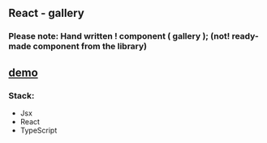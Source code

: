 ## React - gallery

### Please note: Hand written ! component ( gallery ); (not! ready-made component from the library)

[demo](wolf-gallery-indol.vercel.app)
---

### Stack: 

* Jsx
* React
* TypeScript

